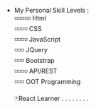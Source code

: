 - My Personal Skill Levels : </br>
  ◽️◽️◽️◽️◽️  Html </br>
  ◽️◽️◽️◽️  CSS </br>
  ◽️◽️◽️◽️  JavaScript </br>
  ◽️◽️◽️  JQuery </br>
  ◽️◽️◽️  Bootstrap </br>
  ◽️◽️◽️◽️  API/REST </br>
  ◽️◽️◽️  OOT Programming </br>
  
  🃏React Learner . . . . . . . .</br> </br> </br>
